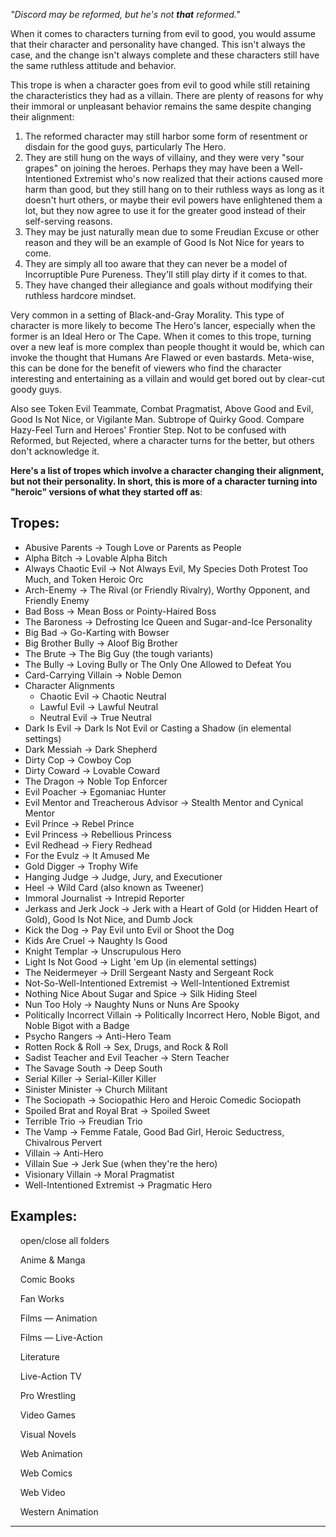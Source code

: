 _"Discord may be reformed, but he's not **that** reformed."_

When it comes to characters turning from evil to good, you would assume that their character and personality have changed. This isn't always the case, and the change isn't always complete and these characters still have the same ruthless attitude and behavior.

This trope is when a character goes from evil to good while still retaining the characteristics they had as a villain. There are plenty of reasons for why their immoral or unpleasant behavior remains the same despite changing their alignment:

1.  The reformed character may still harbor some form of resentment or disdain for the good guys, particularly The Hero.
2.  They are still hung on the ways of villainy, and they were very "sour grapes" on joining the heroes. Perhaps they may have been a Well-Intentioned Extremist who's now realized that their actions caused more harm than good, but they still hang on to their ruthless ways as long as it doesn't hurt others, or maybe their evil powers have enlightened them a lot, but they now agree to use it for the greater good instead of their self-serving reasons.
3.  They may be just naturally mean due to some Freudian Excuse or other reason and they will be an example of Good Is Not Nice for years to come.
4.  They are simply all too aware that they can never be a model of Incorruptible Pure Pureness. They'll still play dirty if it comes to that.
5.  They have changed their allegiance and goals without modifying their ruthless hardcore mindset.

Very common in a setting of Black-and-Gray Morality. This type of character is more likely to become The Hero's lancer, especially when the former is an Ideal Hero or The Cape. When it comes to this trope, turning over a new leaf is more complex than people thought it would be, which can invoke the thought that Humans Are Flawed or even bastards. Meta-wise, this can be done for the benefit of viewers who find the character interesting and entertaining as a villain and would get bored out by clear-cut goody guys.

Also see Token Evil Teammate, Combat Pragmatist, Above Good and Evil, Good Is Not Nice, or Vigilante Man. Subtrope of Quirky Good. Compare Hazy-Feel Turn and Heroes' Frontier Step. Not to be confused with Reformed, but Rejected, where a character turns for the better, but others don't acknowledge it.

**Here's a list of tropes which involve a character changing their alignment, but not their personality. In short, this is more of a character turning into "heroic" versions of what they started off as**:

## Tropes:

-   Abusive Parents → Tough Love or Parents as People
-   Alpha Bitch → Lovable Alpha Bitch
-   Always Chaotic Evil → Not Always Evil, My Species Doth Protest Too Much, and Token Heroic Orc
-   Arch-Enemy → The Rival (or Friendly Rivalry), Worthy Opponent, and Friendly Enemy
-   Bad Boss → Mean Boss or Pointy-Haired Boss
-   The Baroness → Defrosting Ice Queen and Sugar-and-Ice Personality
-   Big Bad → Go-Karting with Bowser
-   Big Brother Bully → Aloof Big Brother
-   The Brute → The Big Guy (the tough variants)
-   The Bully → Loving Bully or The Only One Allowed to Defeat You
-   Card-Carrying Villain → Noble Demon
-   Character Alignments
    -   Chaotic Evil → Chaotic Neutral
    -   Lawful Evil → Lawful Neutral
    -   Neutral Evil → True Neutral
-   Dark Is Evil → Dark Is Not Evil or Casting a Shadow (in elemental settings)
-   Dark Messiah → Dark Shepherd
-   Dirty Cop → Cowboy Cop
-   Dirty Coward → Lovable Coward
-   The Dragon → Noble Top Enforcer
-   Evil Poacher → Egomaniac Hunter
-   Evil Mentor and Treacherous Advisor → Stealth Mentor and Cynical Mentor
-   Evil Prince → Rebel Prince
-   Evil Princess → Rebellious Princess
-   Evil Redhead → Fiery Redhead
-   For the Evulz → It Amused Me
-   Gold Digger → Trophy Wife
-   Hanging Judge → Judge, Jury, and Executioner
-   Heel → Wild Card (also known as Tweener)
-   Immoral Journalist → Intrepid Reporter
-   Jerkass and Jerk Jock → Jerk with a Heart of Gold (or Hidden Heart of Gold), Good Is Not Nice, and Dumb Jock
-   Kick the Dog → Pay Evil unto Evil or Shoot the Dog
-   Kids Are Cruel → Naughty Is Good
-   Knight Templar → Unscrupulous Hero
-   Light Is Not Good → Light 'em Up (in elemental settings)
-   The Neidermeyer → Drill Sergeant Nasty and Sergeant Rock
-   Not-So-Well-Intentioned Extremist → Well-Intentioned Extremist
-   Nothing Nice About Sugar and Spice → Silk Hiding Steel
-   Nun Too Holy → Naughty Nuns or Nuns Are Spooky
-   Politically Incorrect Villain → Politically Incorrect Hero, Noble Bigot, and Noble Bigot with a Badge
-   Psycho Rangers → Anti-Hero Team
-   Rotten Rock & Roll → Sex, Drugs, and Rock & Roll
-   Sadist Teacher and Evil Teacher → Stern Teacher
-   The Savage South → Deep South
-   Serial Killer → Serial-Killer Killer
-   Sinister Minister → Church Militant
-   The Sociopath → Sociopathic Hero and Heroic Comedic Sociopath
-   Spoiled Brat and Royal Brat → Spoiled Sweet
-   Terrible Trio → Freudian Trio
-   The Vamp → Femme Fatale, Good Bad Girl, Heroic Seductress, Chivalrous Pervert
-   Villain → Anti-Hero
-   Villain Sue → Jerk Sue (when they're the hero)
-   Visionary Villain → Moral Pragmatist
-   Well-Intentioned Extremist → Pragmatic Hero

## Examples:

    open/close all folders 

    Anime & Manga 

    Comic Books 

    Fan Works 

    Films — Animation 

    Films — Live-Action 

    Literature 

    Live-Action TV 

    Pro Wrestling 

    Video Games 

    Visual Novels 

    Web Animation 

    Web Comics 

    Web Video 

    Western Animation 

___